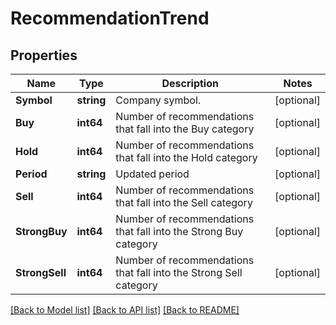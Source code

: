 # RecommendationTrend

## Properties

Name | Type | Description | Notes
------------ | ------------- | ------------- | -------------
**Symbol** | **string** | Company symbol. | [optional] 
**Buy** | **int64** | Number of recommendations that fall into the Buy category | [optional] 
**Hold** | **int64** | Number of recommendations that fall into the Hold category | [optional] 
**Period** | **string** | Updated period | [optional] 
**Sell** | **int64** | Number of recommendations that fall into the Sell category | [optional] 
**StrongBuy** | **int64** | Number of recommendations that fall into the Strong Buy category | [optional] 
**StrongSell** | **int64** | Number of recommendations that fall into the Strong Sell category | [optional] 

[[Back to Model list]](../README.md#documentation-for-models) [[Back to API list]](../README.md#documentation-for-api-endpoints) [[Back to README]](../README.md)



